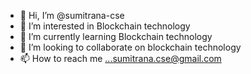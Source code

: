 - 👋 Hi, I’m @sumitrana-cse
- 👀 I’m interested in Blockchain technology
- 🌱 I’m currently learning Blockchain technology
- 💞️ I’m looking to collaborate on blockchain technology
- 📫 How to reach me ...sumitrana.cse@gmail.com

<!---
sumitrana-cse/sumitrana-cse is a ✨ special ✨ repository because its `README.md` (this file) appears on your GitHub profile.
You can click the Preview link to take a look at your changes.
--->
